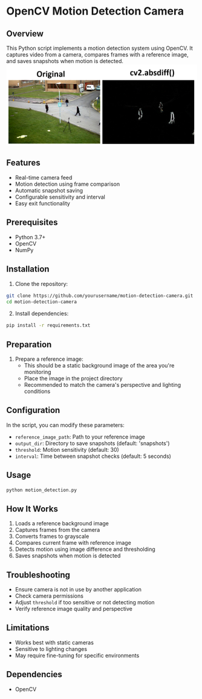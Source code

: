 # OpenCV Motion Detection Camera

## Overview
This Python script implements a motion detection system using OpenCV. It captures video from a camera, compares frames with a reference image, and saves snapshots when motion is detected.
![Alt Text](abs.png)
## Features
- Real-time camera feed
- Motion detection using frame comparison
- Automatic snapshot saving
- Configurable sensitivity and interval
- Easy exit functionality

## Prerequisites
- Python 3.7+
- OpenCV
- NumPy

## Installation

1. Clone the repository:
```bash
git clone https://github.com/yourusername/motion-detection-camera.git
cd motion-detection-camera
```

2. Install dependencies:
```bash
pip install -r requirements.txt
```

## Preparation
1. Prepare a reference image:
   - This should be a static background image of the area you're monitoring
   - Place the image in the project directory
   - Recommended to match the camera's perspective and lighting conditions

## Configuration
In the script, you can modify these parameters:
- `reference_image_path`: Path to your reference image
- `output_dir`: Directory to save snapshots (default: 'snapshots')
- `threshold`: Motion sensitivity (default: 30)
- `interval`: Time between snapshot checks (default: 5 seconds)

## Usage
```bash
python motion_detection.py
```

## How It Works
1. Loads a reference background image
2. Captures frames from the camera
3. Converts frames to grayscale
4. Compares current frame with reference image
5. Detects motion using image difference and thresholding
6. Saves snapshots when motion is detected

## Troubleshooting
- Ensure camera is not in use by another application
- Check camera permissions
- Adjust `threshold` if too sensitive or not detecting motion
- Verify reference image quality and perspective

## Limitations
- Works best with static cameras
- Sensitive to lighting changes
- May require fine-tuning for specific environments

## Dependencies
- OpenCV

